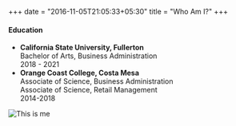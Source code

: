 +++
date = "2016-11-05T21:05:33+05:30"
title = "Who Am I?"
+++


#### Education


* **California State University, Fullerton**  
Bachelor of Arts, Business Administration<br>
2018 - 2021
* **Orange Coast College, Costa Mesa**  
Associate of Science, Business Administration<br>
Associate of Science, Retail Management<br>
2014-2018  

![This is me][1]

[1]: /img/about.jpg
